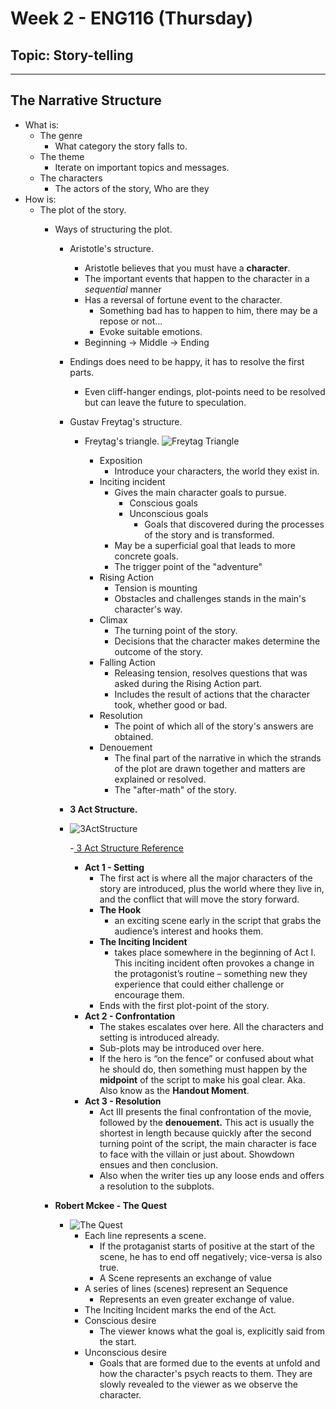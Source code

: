 # Week 2 - ENG116 (Thursday)
## Topic: Story-telling
---
## The Narrative Structure
- What is:
  - The genre
    - What category the story falls to.
  - The theme
    - Iterate on important topics and messages.
  - The characters
    - The actors of the story, Who are they
- How is:
  - The plot of the story.
    - Ways of structuring the plot.
      - Aristotle's structure.
        - Aristotle believes that you must have a **character**.
        - The important events that happen to the character in a *sequential* manner
        - Has a reversal of fortune event to the character.
          - Something bad has to happen to him, there may be a repose or not...
          - Evoke suitable emotions.
        - Beginning -> Middle -> Ending
      - Endings does need to be happy, it has to resolve the first parts.
        - Even cliff-hanger endings, plot-points need to be resolved but can leave the future to speculation.
      - Gustav Freytag's structure.
        - Freytag's triangle.
          ![Freytag Triangle](https://problogservice.com/images/Freytags_pyramid.png)
  
          - Exposition
            - Introduce your characters, the world they exist in.
          - Inciting incident
            - Gives the main character goals to pursue.
              - Conscious goals
              - Unconscious goals
                - Goals that discovered during the processes of the story and
                  is transformed.
            - May be a superficial goal that leads to more concrete goals.
            - The trigger point of the "adventure"
          - Rising Action
            - Tension is mounting
            - Obstacles and challenges stands in the main's character's way.
          - Climax
            - The turning point of the story.
            - Decisions that the character makes determine the outcome of the story.
          - Falling Action
            - Releasing tension, resolves questions that was asked during the Rising Action part.
            - Includes the result of actions that the character took, whether good or bad.
          - Resolution
            - The point of which all of the story's answers are obtained.
          - Denouement
            - The final part of the narrative in which the strands of the plot are drawn together and matters are explained or resolved.
            - The "after-math" of the story.
      - **3 Act Structure.**
      - 
        ![3ActStructure](http://www.elementsofcinema.com/images/3-act.png)

        -[ 3 Act Structure Reference](http://www.elementsofcinema.com/screenwriting/three-act-structure/)
        - **Act 1 - Setting**
          - The first act is where all the major characters of the story are introduced, plus the world where they live in, and the conflict that will move the story forward.
          - **The Hook**
            - an exciting scene early in the script that grabs the audience’s interest and hooks them.
          - **The Inciting Incident**
            - takes place somewhere in the beginning of Act I. This inciting incident often provokes a change in the protagonist’s routine – something new they experience that could either challenge or encourage them. 
          - Ends with the first plot-point of the story.
        - **Act 2 - Confrontation**
          - The stakes escalates over here. All the characters and setting is introduced already.
          - Sub-plots may be introduced over here.
          - If the hero is “on the fence” or confused about what he should do, then something must happen by the **midpoint** of the script to make his goal clear. Aka. Also know as the **Handout Moment**.
        - **Act 3 - Resolution**
          - Act III presents the final confrontation of the movie, followed by the **denouement.** This act is usually the shortest in length because quickly after the second turning point of the script, the main character is face to face with the villain or just about. Showdown ensues and then conclusion.
          - Also when the writer ties up any loose ends and offers a resolution to the subplots.
   
    - **Robert Mckee - The Quest**
      - ![The Quest](http://3.bp.blogspot.com/_3UylkpyLLvk/SsnL_Z_q9LI/AAAAAAAAAeg/G7RZMUbwKxc/s400/robert-mckee-quest.gif)
        - Each line represents a scene.
          - If the protaganist starts of positive at the start of the scene, he has to end off negatively; vice-versa is also true.
          - A Scene represents an exchange of value
        - A series of lines (scenes) represent an Sequence
          - Represents an even greater exchange of value.
        - The Inciting Incident marks the end of the Act.
        - Conscious desire
          - The viewer knows what the goal is, explicitly said from the start.
        - Unconscious desire
          - Goals that are formed due to the events at unfold and how the character's psych reacts to them. They are slowly revealed to the viewer as we observe the character.
